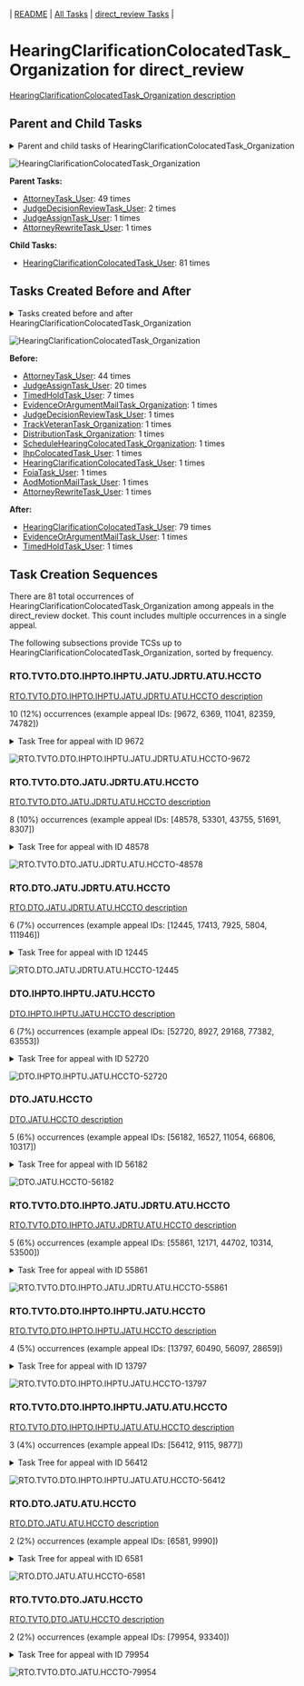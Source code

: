 <!-- DO NOT EDIT THIS FILE.  This file is autogenerated. -->
| [README](../README.md) | [All Tasks](../alltasks.md) | [direct_review Tasks](tasklist.md) |

# HearingClarificationColocatedTask_Organization for direct_review

[HearingClarificationColocatedTask_Organization description](../descr/HearingClarificationColocatedTask_Organization.md)

## Parent and Child Tasks

<details><summary markdown='span'>Parent and child tasks of HearingClarificationColocatedTask_Organization
</summary>

```
digraph G {
rankdir=LR;
node [shape=box]
"HearingClarificationColocatedTask_Organization" -> "HearingClarificationColocatedTask_User" [label=81]
"AttorneyTask_User" -> "HearingClarificationColocatedTask_Organization" [label=49]
"JudgeDecisionReviewTask_User" -> "HearingClarificationColocatedTask_Organization" [label=2]
"JudgeAssignTask_User" -> "HearingClarificationColocatedTask_Organization" [label=1]
"AttorneyRewriteTask_User" -> "HearingClarificationColocatedTask_Organization" [label=1]
}
```
</details>

![HearingClarificationColocatedTask_Organization](dot/HearingClarificationColocatedTask_Organization-parentchild.dot.png)

**Parent Tasks:**

   * [AttorneyTask_User](AttorneyTask_User.md): 49 times
   * [JudgeDecisionReviewTask_User](JudgeDecisionReviewTask_User.md): 2 times
   * [JudgeAssignTask_User](JudgeAssignTask_User.md): 1 times
   * [AttorneyRewriteTask_User](AttorneyRewriteTask_User.md): 1 times

**Child Tasks:**

   * [HearingClarificationColocatedTask_User](HearingClarificationColocatedTask_User.md): 81 times

## Tasks Created Before and After

<details><summary markdown='span'>Tasks created before and after HearingClarificationColocatedTask_Organization</summary>

```
digraph G {
rankdir=LR;

"HearingClarificationColocatedTask_Organization" -> "HearingClarificationColocatedTask_User" [label=79]
"HearingClarificationColocatedTask_Organization" -> "TimedHoldTask_User" [label=1]
"HearingClarificationColocatedTask_Organization" -> "EvidenceOrArgumentMailTask_User" [label=1]
"AttorneyTask_User" -> "HearingClarificationColocatedTask_Organization" [label=44]
"JudgeAssignTask_User" -> "HearingClarificationColocatedTask_Organization" [label=20]
"TimedHoldTask_User" -> "HearingClarificationColocatedTask_Organization" [label=7]
"TrackVeteranTask_Organization" -> "HearingClarificationColocatedTask_Organization" [label=1]
"ScheduleHearingColocatedTask_Organization" -> "HearingClarificationColocatedTask_Organization" [label=1]
"JudgeDecisionReviewTask_User" -> "HearingClarificationColocatedTask_Organization" [label=1]
"IhpColocatedTask_User" -> "HearingClarificationColocatedTask_Organization" [label=1]
"HearingClarificationColocatedTask_User" -> "HearingClarificationColocatedTask_Organization" [label=1]
"FoiaTask_User" -> "HearingClarificationColocatedTask_Organization" [label=1]
"EvidenceOrArgumentMailTask_Organization" -> "HearingClarificationColocatedTask_Organization" [label=1]
"DistributionTask_Organization" -> "HearingClarificationColocatedTask_Organization" [label=1]
"AttorneyRewriteTask_User" -> "HearingClarificationColocatedTask_Organization" [label=1]
"AodMotionMailTask_User" -> "HearingClarificationColocatedTask_Organization" [label=1]
}
```
</details>

![HearingClarificationColocatedTask_Organization](dot/HearingClarificationColocatedTask_Organization.dot.png)

**Before:**

   * [AttorneyTask_User](AttorneyTask_User.md): 44 times
   * [JudgeAssignTask_User](JudgeAssignTask_User.md): 20 times
   * [TimedHoldTask_User](TimedHoldTask_User.md): 7 times
   * [EvidenceOrArgumentMailTask_Organization](EvidenceOrArgumentMailTask_Organization.md): 1 times
   * [JudgeDecisionReviewTask_User](JudgeDecisionReviewTask_User.md): 1 times
   * [TrackVeteranTask_Organization](TrackVeteranTask_Organization.md): 1 times
   * [DistributionTask_Organization](DistributionTask_Organization.md): 1 times
   * [ScheduleHearingColocatedTask_Organization](ScheduleHearingColocatedTask_Organization.md): 1 times
   * [IhpColocatedTask_User](IhpColocatedTask_User.md): 1 times
   * [HearingClarificationColocatedTask_User](HearingClarificationColocatedTask_User.md): 1 times
   * [FoiaTask_User](FoiaTask_User.md): 1 times
   * [AodMotionMailTask_User](AodMotionMailTask_User.md): 1 times
   * [AttorneyRewriteTask_User](AttorneyRewriteTask_User.md): 1 times

**After:**

   * [HearingClarificationColocatedTask_User](HearingClarificationColocatedTask_User.md): 79 times
   * [EvidenceOrArgumentMailTask_User](EvidenceOrArgumentMailTask_User.md): 1 times
   * [TimedHoldTask_User](TimedHoldTask_User.md): 1 times

## Task Creation Sequences

There are 81 total occurrences of HearingClarificationColocatedTask_Organization among appeals in the direct_review docket.  This count includes multiple occurrences in a single appeal.

The following subsections provide TCSs up to HearingClarificationColocatedTask_Organization, sorted by frequency.

### RTO.TVTO.DTO.IHPTO.IHPTU.JATU.JDRTU.ATU.HCCTO

[RTO.TVTO.DTO.IHPTO.IHPTU.JATU.JDRTU.ATU.HCCTO description](../descr/RTO.TVTO.DTO.IHPTO.IHPTU.JATU.JDRTU.ATU.HCCTO.md)

10 (12%) occurrences (example appeal IDs: [9672, 6369, 11041, 82359, 74782])

<details><summary markdown='span'>Task Tree for appeal with ID 9672</summary>

```
@startuml
skinparam {
  ObjectBorderColor #555
  ObjectBorderThickness 0
  ObjectFontStyle bold
  ObjectFontSize 14
  ObjectAttributeFontColor #333
  ObjectAttributeFontSize 12
}
  object 0.RootTask #8dd3c7 {
Organization
}
  object 1.TrackVeteranTask #bebada {
Organization
}
  object 2.DistributionTask #ffffb3 {
Organization
}
  object 3.InformalHearingPresentationTask #fdb462 {
Organization
}
  object 4.InformalHearingPresentationTask #fdb462 {
User
}
  object 5.InformalHearingPresentationTask #fdb462 {
User
}
  object 6.JudgeAssignTask #ccebc5 {
User
}
  object 7.JudgeDecisionReviewTask #d9d9d9 {
User
}
  object 8.AttorneyTask #bc80bd {
User
}
  object 9.HearingClarificationColocatedTask #ccebc5 {
Organization  <back:white>    </back>
}
  object 10.HearingClarificationColocatedTask #ccebc5 {
User
}
  object 11.TimedHoldTask #fccde5 {
User
}
  object 12.AttorneyRewriteTask #b3de69 {
User
}
  object 13.IhpColocatedTask #bc80bd {
Organization
}
  object 14.IhpColocatedTask #bc80bd {
User
}
  object 15.TimedHoldTask #fccde5 {
User
}
  object 16.TimedHoldTask #fccde5 {
User
}
  object 17.TimedHoldTask #fccde5 {
User
}
  object 18.AttorneyRewriteTask #b3de69 {
User
}
  object 19.BvaDispatchTask #b3de69 {
Organization
}
  object 20.BvaDispatchTask #b3de69 {
User
}
0.RootTask -- 1.TrackVeteranTask
0.RootTask -- 2.DistributionTask
2.DistributionTask -- 3.InformalHearingPresentationTask
3.InformalHearingPresentationTask -- 4.InformalHearingPresentationTask
3.InformalHearingPresentationTask -- 5.InformalHearingPresentationTask
0.RootTask -- 6.JudgeAssignTask
0.RootTask -- 7.JudgeDecisionReviewTask
7.JudgeDecisionReviewTask -- 8.AttorneyTask
8.AttorneyTask -- 9.HearingClarificationColocatedTask
9.HearingClarificationColocatedTask -- 10.HearingClarificationColocatedTask
10.HearingClarificationColocatedTask -- 11.TimedHoldTask
7.JudgeDecisionReviewTask -- 12.AttorneyRewriteTask
12.AttorneyRewriteTask -- 13.IhpColocatedTask
13.IhpColocatedTask -- 14.IhpColocatedTask
14.IhpColocatedTask -- 15.TimedHoldTask
14.IhpColocatedTask -- 16.TimedHoldTask
14.IhpColocatedTask -- 17.TimedHoldTask
7.JudgeDecisionReviewTask -- 18.AttorneyRewriteTask
0.RootTask -- 19.BvaDispatchTask
19.BvaDispatchTask -- 20.BvaDispatchTask
@enduml
```
</details>

![RTO.TVTO.DTO.IHPTO.IHPTU.JATU.JDRTU.ATU.HCCTO-9672](uml/RTO.TVTO.DTO.IHPTO.IHPTU.JATU.JDRTU.ATU.HCCTO-9672.png)

### RTO.TVTO.DTO.JATU.JDRTU.ATU.HCCTO

[RTO.TVTO.DTO.JATU.JDRTU.ATU.HCCTO description](../descr/RTO.TVTO.DTO.JATU.JDRTU.ATU.HCCTO.md)

8 (10%) occurrences (example appeal IDs: [48578, 53301, 43755, 51691, 8307])

<details><summary markdown='span'>Task Tree for appeal with ID 48578</summary>

```
@startuml
skinparam {
  ObjectBorderColor #555
  ObjectBorderThickness 0
  ObjectFontStyle bold
  ObjectFontSize 14
  ObjectAttributeFontColor #333
  ObjectAttributeFontSize 12
}
  object 0.RootTask #8dd3c7 {
Organization
}
  object 1.TrackVeteranTask #bebada {
Organization
}
  object 2.DistributionTask #ffffb3 {
Organization
}
  object 3.JudgeAssignTask #ccebc5 {
User
}
  object 4.JudgeAssignTask #ccebc5 {
User
}
  object 5.JudgeDecisionReviewTask #d9d9d9 {
User
}
  object 6.AttorneyTask #bc80bd {
User
}
  object 7.HearingClarificationColocatedTask #ccebc5 {
Organization  <back:white>    </back>
}
  object 8.HearingClarificationColocatedTask #ccebc5 {
User
}
  object 9.TimedHoldTask #fccde5 {
User
}
  object 10.TimedHoldTask #fccde5 {
User
}
  object 11.TimedHoldTask #fccde5 {
User
}
  object 12.AttorneyRewriteTask #b3de69 {
User
}
  object 13.QualityReviewTask #fdb462 {
Organization
}
  object 14.QualityReviewTask #fdb462 {
User
}
  object 15.BvaDispatchTask #b3de69 {
Organization
}
  object 16.BvaDispatchTask #b3de69 {
User
}
0.RootTask -- 1.TrackVeteranTask
0.RootTask -- 2.DistributionTask
0.RootTask -- 3.JudgeAssignTask
0.RootTask -- 4.JudgeAssignTask
0.RootTask -- 5.JudgeDecisionReviewTask
5.JudgeDecisionReviewTask -- 6.AttorneyTask
6.AttorneyTask -- 7.HearingClarificationColocatedTask
7.HearingClarificationColocatedTask -- 8.HearingClarificationColocatedTask
8.HearingClarificationColocatedTask -- 9.TimedHoldTask
5.JudgeDecisionReviewTask -- 10.TimedHoldTask
5.JudgeDecisionReviewTask -- 11.TimedHoldTask
5.JudgeDecisionReviewTask -- 12.AttorneyRewriteTask
0.RootTask -- 13.QualityReviewTask
13.QualityReviewTask -- 14.QualityReviewTask
0.RootTask -- 15.BvaDispatchTask
15.BvaDispatchTask -- 16.BvaDispatchTask
@enduml
```
</details>

![RTO.TVTO.DTO.JATU.JDRTU.ATU.HCCTO-48578](uml/RTO.TVTO.DTO.JATU.JDRTU.ATU.HCCTO-48578.png)

### RTO.DTO.JATU.JDRTU.ATU.HCCTO

[RTO.DTO.JATU.JDRTU.ATU.HCCTO description](../descr/RTO.DTO.JATU.JDRTU.ATU.HCCTO.md)

6 (7%) occurrences (example appeal IDs: [12445, 17413, 7925, 5804, 111946])

<details><summary markdown='span'>Task Tree for appeal with ID 12445</summary>

```
@startuml
skinparam {
  ObjectBorderColor #555
  ObjectBorderThickness 0
  ObjectFontStyle bold
  ObjectFontSize 14
  ObjectAttributeFontColor #333
  ObjectAttributeFontSize 12
}
  object 0.RootTask #8dd3c7 {
Organization
}
  object 1.DistributionTask #ffffb3 {
Organization
}
  object 2.JudgeAssignTask #ccebc5 {
User
}
  object 3.JudgeDecisionReviewTask #d9d9d9 {
User
}
  object 4.AttorneyTask #bc80bd {
User
}
  object 5.JudgeDecisionReviewTask #d9d9d9 {
User
}
  object 6.AttorneyTask #bc80bd {
User
}
  object 7.HearingClarificationColocatedTask #ccebc5 {
Organization  <back:white>    </back>
}
  object 8.HearingClarificationColocatedTask #ccebc5 {
User
}
  object 9.HearingClarificationColocatedTask #ccebc5 {
User
}
  object 10.TimedHoldTask #fccde5 {
User
}
  object 11.BvaDispatchTask #b3de69 {
Organization
}
  object 12.BvaDispatchTask #b3de69 {
User
}
0.RootTask -- 1.DistributionTask
0.RootTask -- 2.JudgeAssignTask
0.RootTask -- 3.JudgeDecisionReviewTask
3.JudgeDecisionReviewTask -- 4.AttorneyTask
0.RootTask -- 5.JudgeDecisionReviewTask
5.JudgeDecisionReviewTask -- 6.AttorneyTask
6.AttorneyTask -- 7.HearingClarificationColocatedTask
7.HearingClarificationColocatedTask -- 8.HearingClarificationColocatedTask
7.HearingClarificationColocatedTask -- 9.HearingClarificationColocatedTask
9.HearingClarificationColocatedTask -- 10.TimedHoldTask
0.RootTask -- 11.BvaDispatchTask
11.BvaDispatchTask -- 12.BvaDispatchTask
@enduml
```
</details>

![RTO.DTO.JATU.JDRTU.ATU.HCCTO-12445](uml/RTO.DTO.JATU.JDRTU.ATU.HCCTO-12445.png)

### DTO.IHPTO.IHPTU.JATU.HCCTO

[DTO.IHPTO.IHPTU.JATU.HCCTO description](../descr/DTO.IHPTO.IHPTU.JATU.HCCTO.md)

6 (7%) occurrences (example appeal IDs: [52720, 8927, 29168, 77382, 63553])

<details><summary markdown='span'>Task Tree for appeal with ID 52720</summary>

```
@startuml
skinparam {
  ObjectBorderColor #555
  ObjectBorderThickness 0
  ObjectFontStyle bold
  ObjectFontSize 14
  ObjectAttributeFontColor #333
  ObjectAttributeFontSize 12
}
  object 0.RootTask #8dd3c7 {
Organization
}
  object 1.TrackVeteranTask #bebada {
Organization
}
  object 2.DistributionTask #ffffb3 {
Organization
}
  object 3.InformalHearingPresentationTask #fdb462 {
Organization
}
  object 4.InformalHearingPresentationTask #fdb462 {
User
}
  object 5.JudgeAssignTask #ccebc5 {
User
}
  object 6.JudgeDecisionReviewTask #d9d9d9 {
User
}
  object 7.AttorneyTask #bc80bd {
User
}
  object 8.HearingClarificationColocatedTask #ccebc5 {
Organization  <back:white>    </back>
}
  object 9.HearingClarificationColocatedTask #ccebc5 {
User
}
  object 10.TimedHoldTask #fccde5 {
User
}
  object 11.HearingClarificationColocatedTask #ccebc5 {
Organization  <back:white>    </back>
}
  object 12.HearingClarificationColocatedTask #ccebc5 {
User
}
0.RootTask -- 1.TrackVeteranTask
0.RootTask -- 2.DistributionTask
2.DistributionTask -- 3.InformalHearingPresentationTask
3.InformalHearingPresentationTask -- 4.InformalHearingPresentationTask
0.RootTask -- 5.JudgeAssignTask
0.RootTask -- 6.JudgeDecisionReviewTask
6.JudgeDecisionReviewTask -- 7.AttorneyTask
7.AttorneyTask -- 8.HearingClarificationColocatedTask
8.HearingClarificationColocatedTask -- 9.HearingClarificationColocatedTask
9.HearingClarificationColocatedTask -- 10.TimedHoldTask
7.AttorneyTask -- 11.HearingClarificationColocatedTask
11.HearingClarificationColocatedTask -- 12.HearingClarificationColocatedTask
@enduml
```
</details>

![DTO.IHPTO.IHPTU.JATU.HCCTO-52720](uml/DTO.IHPTO.IHPTU.JATU.HCCTO-52720.png)

### DTO.JATU.HCCTO

[DTO.JATU.HCCTO description](../descr/DTO.JATU.HCCTO.md)

5 (6%) occurrences (example appeal IDs: [56182, 16527, 11054, 66806, 10317])

<details><summary markdown='span'>Task Tree for appeal with ID 56182</summary>

```
@startuml
skinparam {
  ObjectBorderColor #555
  ObjectBorderThickness 0
  ObjectFontStyle bold
  ObjectFontSize 14
  ObjectAttributeFontColor #333
  ObjectAttributeFontSize 12
}
  object 0.RootTask #8dd3c7 {
Organization
}
  object 1.TrackVeteranTask #bebada {
Organization
}
  object 2.DistributionTask #ffffb3 {
Organization
}
  object 3.JudgeAssignTask #ccebc5 {
User
}
  object 4.JudgeDecisionReviewTask #d9d9d9 {
User
}
  object 5.AttorneyTask #bc80bd {
User
}
  object 6.IhpColocatedTask #bc80bd {
Organization
}
  object 7.IhpColocatedTask #bc80bd {
User
}
  object 8.HearingClarificationColocatedTask #ccebc5 {
Organization  <back:white>    </back>
}
  object 9.HearingClarificationColocatedTask #ccebc5 {
User
}
  object 10.TimedHoldTask #fccde5 {
User
}
  object 11.PoaClarificationColocatedTask #bebada {
Organization
}
  object 12.PoaClarificationColocatedTask #bebada {
User
}
  object 13.TimedHoldTask #fccde5 {
User
}
  object 14.ScheduleHearingColocatedTask #ccebc5 {
Organization
}
0.RootTask -- 1.TrackVeteranTask
0.RootTask -- 2.DistributionTask
0.RootTask -- 3.JudgeAssignTask
0.RootTask -- 4.JudgeDecisionReviewTask
4.JudgeDecisionReviewTask -- 5.AttorneyTask
5.AttorneyTask -- 6.IhpColocatedTask
6.IhpColocatedTask -- 7.IhpColocatedTask
5.AttorneyTask -- 8.HearingClarificationColocatedTask
8.HearingClarificationColocatedTask -- 9.HearingClarificationColocatedTask
9.HearingClarificationColocatedTask -- 10.TimedHoldTask
5.AttorneyTask -- 11.PoaClarificationColocatedTask
11.PoaClarificationColocatedTask -- 12.PoaClarificationColocatedTask
12.PoaClarificationColocatedTask -- 13.TimedHoldTask
5.AttorneyTask -- 14.ScheduleHearingColocatedTask
@enduml
```
</details>

![DTO.JATU.HCCTO-56182](uml/DTO.JATU.HCCTO-56182.png)

### RTO.TVTO.DTO.IHPTO.JATU.JDRTU.ATU.HCCTO

[RTO.TVTO.DTO.IHPTO.JATU.JDRTU.ATU.HCCTO description](../descr/RTO.TVTO.DTO.IHPTO.JATU.JDRTU.ATU.HCCTO.md)

5 (6%) occurrences (example appeal IDs: [55861, 12171, 44702, 10314, 53500])

<details><summary markdown='span'>Task Tree for appeal with ID 55861</summary>

```
@startuml
skinparam {
  ObjectBorderColor #555
  ObjectBorderThickness 0
  ObjectFontStyle bold
  ObjectFontSize 14
  ObjectAttributeFontColor #333
  ObjectAttributeFontSize 12
}
  object 0.RootTask #8dd3c7 {
Organization
}
  object 1.TrackVeteranTask #bebada {
Organization
}
  object 2.DistributionTask #ffffb3 {
Organization
}
  object 3.InformalHearingPresentationTask #fdb462 {
Organization
}
  object 4.JudgeAssignTask #ccebc5 {
User
}
  object 5.JudgeDecisionReviewTask #d9d9d9 {
User
}
  object 6.AttorneyTask #bc80bd {
User
}
  object 7.HearingClarificationColocatedTask #ccebc5 {
Organization  <back:white>    </back>
}
  object 8.HearingClarificationColocatedTask #ccebc5 {
User
}
  object 9.TimedHoldTask #fccde5 {
User
}
  object 10.BvaDispatchTask #b3de69 {
Organization
}
  object 11.BvaDispatchTask #b3de69 {
User
}
0.RootTask -- 1.TrackVeteranTask
0.RootTask -- 2.DistributionTask
2.DistributionTask -- 3.InformalHearingPresentationTask
0.RootTask -- 4.JudgeAssignTask
0.RootTask -- 5.JudgeDecisionReviewTask
5.JudgeDecisionReviewTask -- 6.AttorneyTask
6.AttorneyTask -- 7.HearingClarificationColocatedTask
7.HearingClarificationColocatedTask -- 8.HearingClarificationColocatedTask
8.HearingClarificationColocatedTask -- 9.TimedHoldTask
0.RootTask -- 10.BvaDispatchTask
10.BvaDispatchTask -- 11.BvaDispatchTask
@enduml
```
</details>

![RTO.TVTO.DTO.IHPTO.JATU.JDRTU.ATU.HCCTO-55861](uml/RTO.TVTO.DTO.IHPTO.JATU.JDRTU.ATU.HCCTO-55861.png)

### RTO.TVTO.DTO.IHPTO.IHPTU.JATU.HCCTO

[RTO.TVTO.DTO.IHPTO.IHPTU.JATU.HCCTO description](../descr/RTO.TVTO.DTO.IHPTO.IHPTU.JATU.HCCTO.md)

4 (5%) occurrences (example appeal IDs: [13797, 60490, 56097, 28659])

<details><summary markdown='span'>Task Tree for appeal with ID 13797</summary>

```
@startuml
skinparam {
  ObjectBorderColor #555
  ObjectBorderThickness 0
  ObjectFontStyle bold
  ObjectFontSize 14
  ObjectAttributeFontColor #333
  ObjectAttributeFontSize 12
}
  object 0.RootTask #8dd3c7 {
Organization
}
  object 1.TrackVeteranTask #bebada {
Organization
}
  object 2.DistributionTask #ffffb3 {
Organization
}
  object 3.InformalHearingPresentationTask #fdb462 {
Organization
}
  object 4.InformalHearingPresentationTask #fdb462 {
User
}
  object 5.JudgeAssignTask #ccebc5 {
User
}
  object 6.JudgeDecisionReviewTask #d9d9d9 {
User
}
  object 7.AttorneyTask #bc80bd {
User
}
  object 8.HearingClarificationColocatedTask #ccebc5 {
Organization  <back:white>    </back>
}
  object 9.HearingClarificationColocatedTask #ccebc5 {
User
}
  object 10.TimedHoldTask #fccde5 {
User
}
  object 11.HearingClarificationColocatedTask #ccebc5 {
User
}
  object 12.TimedHoldTask #fccde5 {
User
}
  object 13.ScheduleHearingColocatedTask #ccebc5 {
Organization
}
  object 14.ScheduleHearingColocatedTask #ccebc5 {
Organization
}
  object 15.OtherColocatedTask #80b1d3 {
Organization
}
  object 16.OtherColocatedTask #80b1d3 {
User
}
  object 17.TimedHoldTask #fccde5 {
User
}
  object 18.TimedHoldTask #fccde5 {
User
}
  object 19.ScheduleHearingColocatedTask #ccebc5 {
Organization
}
  object 20.ScheduleHearingColocatedTask #ccebc5 {
Organization
}
  object 21.DistributionTask #ffffb3 {
Organization
}
  object 22.HearingTask #fb8072 {
Organization
}
  object 23.ScheduleHearingTask #80b1d3 {
Organization
}
0.RootTask -- 1.TrackVeteranTask
0.RootTask -- 2.DistributionTask
2.DistributionTask -- 3.InformalHearingPresentationTask
3.InformalHearingPresentationTask -- 4.InformalHearingPresentationTask
0.RootTask -- 5.JudgeAssignTask
0.RootTask -- 6.JudgeDecisionReviewTask
6.JudgeDecisionReviewTask -- 7.AttorneyTask
7.AttorneyTask -- 8.HearingClarificationColocatedTask
8.HearingClarificationColocatedTask -- 9.HearingClarificationColocatedTask
9.HearingClarificationColocatedTask -- 10.TimedHoldTask
8.HearingClarificationColocatedTask -- 11.HearingClarificationColocatedTask
11.HearingClarificationColocatedTask -- 12.TimedHoldTask
7.AttorneyTask -- 13.ScheduleHearingColocatedTask
7.AttorneyTask -- 14.ScheduleHearingColocatedTask
7.AttorneyTask -- 15.OtherColocatedTask
15.OtherColocatedTask -- 16.OtherColocatedTask
16.OtherColocatedTask -- 17.TimedHoldTask
16.OtherColocatedTask -- 18.TimedHoldTask
7.AttorneyTask -- 19.ScheduleHearingColocatedTask
7.AttorneyTask -- 20.ScheduleHearingColocatedTask
0.RootTask -- 21.DistributionTask
21.DistributionTask -- 22.HearingTask
22.HearingTask -- 23.ScheduleHearingTask
@enduml
```
</details>

![RTO.TVTO.DTO.IHPTO.IHPTU.JATU.HCCTO-13797](uml/RTO.TVTO.DTO.IHPTO.IHPTU.JATU.HCCTO-13797.png)

### RTO.TVTO.DTO.IHPTO.IHPTU.JATU.ATU.HCCTO

[RTO.TVTO.DTO.IHPTO.IHPTU.JATU.ATU.HCCTO description](../descr/RTO.TVTO.DTO.IHPTO.IHPTU.JATU.ATU.HCCTO.md)

3 (4%) occurrences (example appeal IDs: [56412, 9115, 9877])

<details><summary markdown='span'>Task Tree for appeal with ID 56412</summary>

```
@startuml
skinparam {
  ObjectBorderColor #555
  ObjectBorderThickness 0
  ObjectFontStyle bold
  ObjectFontSize 14
  ObjectAttributeFontColor #333
  ObjectAttributeFontSize 12
}
  object 0.RootTask #8dd3c7 {
Organization
}
  object 1.TrackVeteranTask #bebada {
Organization
}
  object 2.DistributionTask #ffffb3 {
Organization
}
  object 3.InformalHearingPresentationTask #fdb462 {
Organization
}
  object 4.InformalHearingPresentationTask #fdb462 {
User
}
  object 5.JudgeAssignTask #ccebc5 {
User
}
  object 6.JudgeDecisionReviewTask #d9d9d9 {
User
}
  object 7.AttorneyTask #bc80bd {
User
}
  object 8.HearingClarificationColocatedTask #ccebc5 {
Organization  <back:white>    </back>
}
  object 9.HearingClarificationColocatedTask #ccebc5 {
User
}
  object 10.TimedHoldTask #fccde5 {
User
}
  object 11.HearingClarificationColocatedTask #ccebc5 {
Organization  <back:white>    </back>
}
  object 12.HearingClarificationColocatedTask #ccebc5 {
User
}
  object 13.JudgeDecisionReviewTask #d9d9d9 {
User
}
  object 14.JudgeDecisionReviewTask #d9d9d9 {
User
}
  object 15.AttorneyRewriteTask #b3de69 {
User
}
  object 16.AttorneyRewriteTask #b3de69 {
User
}
  object 17.BvaDispatchTask #b3de69 {
Organization
}
  object 18.BvaDispatchTask #b3de69 {
User
}
0.RootTask -- 1.TrackVeteranTask
0.RootTask -- 2.DistributionTask
2.DistributionTask -- 3.InformalHearingPresentationTask
3.InformalHearingPresentationTask -- 4.InformalHearingPresentationTask
0.RootTask -- 5.JudgeAssignTask
0.RootTask -- 6.JudgeDecisionReviewTask
14.JudgeDecisionReviewTask -- 7.AttorneyTask
7.AttorneyTask -- 8.HearingClarificationColocatedTask
8.HearingClarificationColocatedTask -- 9.HearingClarificationColocatedTask
9.HearingClarificationColocatedTask -- 10.TimedHoldTask
7.AttorneyTask -- 11.HearingClarificationColocatedTask
11.HearingClarificationColocatedTask -- 12.HearingClarificationColocatedTask
0.RootTask -- 13.JudgeDecisionReviewTask
0.RootTask -- 14.JudgeDecisionReviewTask
14.JudgeDecisionReviewTask -- 15.AttorneyRewriteTask
14.JudgeDecisionReviewTask -- 16.AttorneyRewriteTask
0.RootTask -- 17.BvaDispatchTask
17.BvaDispatchTask -- 18.BvaDispatchTask
@enduml
```
</details>

![RTO.TVTO.DTO.IHPTO.IHPTU.JATU.ATU.HCCTO-56412](uml/RTO.TVTO.DTO.IHPTO.IHPTU.JATU.ATU.HCCTO-56412.png)

### RTO.DTO.JATU.ATU.HCCTO

[RTO.DTO.JATU.ATU.HCCTO description](../descr/RTO.DTO.JATU.ATU.HCCTO.md)

2 (2%) occurrences (example appeal IDs: [6581, 9990])

<details><summary markdown='span'>Task Tree for appeal with ID 6581</summary>

```
@startuml
skinparam {
  ObjectBorderColor #555
  ObjectBorderThickness 0
  ObjectFontStyle bold
  ObjectFontSize 14
  ObjectAttributeFontColor #333
  ObjectAttributeFontSize 12
}
  object 0.RootTask #8dd3c7 {
Organization
}
  object 1.DistributionTask #ffffb3 {
Organization
}
  object 2.VeteranRecordRequest #ffed6f {
Organization
}
  object 3.JudgeAssignTask #ccebc5 {
User
}
  object 4.JudgeAssignTask #ccebc5 {
User
}
  object 5.JudgeDecisionReviewTask #d9d9d9 {
User
}
  object 6.AttorneyTask #bc80bd {
User
}
  object 7.HearingClarificationColocatedTask #ccebc5 {
Organization  <back:white>    </back>
}
  object 8.HearingClarificationColocatedTask #ccebc5 {
User
}
  object 9.OtherColocatedTask #80b1d3 {
Organization
}
  object 10.OtherColocatedTask #80b1d3 {
User
}
  object 11.TimedHoldTask #fccde5 {
User
}
  object 12.TrackVeteranTask #bebada {
Organization
}
  object 13.JudgeDecisionReviewTask #d9d9d9 {
User
}
  object 14.BvaDispatchTask #b3de69 {
Organization
}
  object 15.BvaDispatchTask #b3de69 {
User
}
0.RootTask -- 1.DistributionTask
0.RootTask -- 2.VeteranRecordRequest
0.RootTask -- 3.JudgeAssignTask
0.RootTask -- 4.JudgeAssignTask
0.RootTask -- 5.JudgeDecisionReviewTask
13.JudgeDecisionReviewTask -- 6.AttorneyTask
6.AttorneyTask -- 7.HearingClarificationColocatedTask
7.HearingClarificationColocatedTask -- 8.HearingClarificationColocatedTask
6.AttorneyTask -- 9.OtherColocatedTask
9.OtherColocatedTask -- 10.OtherColocatedTask
10.OtherColocatedTask -- 11.TimedHoldTask
0.RootTask -- 12.TrackVeteranTask
0.RootTask -- 13.JudgeDecisionReviewTask
0.RootTask -- 14.BvaDispatchTask
14.BvaDispatchTask -- 15.BvaDispatchTask
@enduml
```
</details>

![RTO.DTO.JATU.ATU.HCCTO-6581](uml/RTO.DTO.JATU.ATU.HCCTO-6581.png)

### RTO.TVTO.DTO.JATU.HCCTO

[RTO.TVTO.DTO.JATU.HCCTO description](../descr/RTO.TVTO.DTO.JATU.HCCTO.md)

2 (2%) occurrences (example appeal IDs: [79954, 93340])

<details><summary markdown='span'>Task Tree for appeal with ID 79954</summary>

```
@startuml
skinparam {
  ObjectBorderColor #555
  ObjectBorderThickness 0
  ObjectFontStyle bold
  ObjectFontSize 14
  ObjectAttributeFontColor #333
  ObjectAttributeFontSize 12
}
  object 0.RootTask #8dd3c7 {
Organization
}
  object 1.TrackVeteranTask #bebada {
Organization
}
  object 2.DistributionTask #ffffb3 {
Organization
}
  object 3.JudgeAssignTask #ccebc5 {
User
}
  object 4.HearingClarificationColocatedTask #ccebc5 {
Organization  <back:white>    </back>
}
  object 5.HearingClarificationColocatedTask #ccebc5 {
User
}
  object 6.TimedHoldTask #fccde5 {
User
}
  object 7.JudgeDecisionReviewTask #d9d9d9 {
User
}
  object 8.AttorneyTask #bc80bd {
User
}
  object 9.ScheduleHearingColocatedTask #ccebc5 {
Organization
}
  object 10.DistributionTask #ffffb3 {
Organization
}
  object 11.HearingTask #fb8072 {
Organization
}
  object 12.ScheduleHearingTask #80b1d3 {
Organization
}
0.RootTask -- 1.TrackVeteranTask
0.RootTask -- 2.DistributionTask
0.RootTask -- 3.JudgeAssignTask
3.JudgeAssignTask -- 4.HearingClarificationColocatedTask
4.HearingClarificationColocatedTask -- 5.HearingClarificationColocatedTask
5.HearingClarificationColocatedTask -- 6.TimedHoldTask
0.RootTask -- 7.JudgeDecisionReviewTask
7.JudgeDecisionReviewTask -- 8.AttorneyTask
8.AttorneyTask -- 9.ScheduleHearingColocatedTask
0.RootTask -- 10.DistributionTask
10.DistributionTask -- 11.HearingTask
11.HearingTask -- 12.ScheduleHearingTask
@enduml
```
</details>

![RTO.TVTO.DTO.JATU.HCCTO-79954](uml/RTO.TVTO.DTO.JATU.HCCTO-79954.png)

